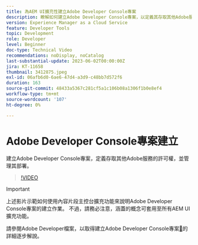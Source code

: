 ```yaml
---
title: 為AEM UI擴充性建立Adobe Developer Console專案
description: 瞭解如何建立Adobe Developer Console專案，以定義其存取其他Adobe服務的許可權，並管理其部署。
version: Experience Manager as a Cloud Service
feature: Developer Tools
topic: Development
role: Developer
level: Beginner
doc-type: Technical Video
recommendations: noDisplay, noCatalog
last-substantial-update: 2023-06-02T00:00:00Z
jira: KT-11658
thumbnail: 3412875.jpeg
exl-id: 06afb6d0-6ae6-47d4-a3d9-c48bb7d572f6
duration: 163
source-git-commit: 48433a5367c281cf5a1c106b08a1306f1b0e8ef4
workflow-type: tm+mt
source-wordcount: '107'
ht-degree: 0%

---
```


# Adobe Developer Console專案建立

建立Adobe Developer Console專案，定義存取其他Adobe服務的許可權，並管理其部署。

>[!VIDEO](https://video.tv.adobe.com/v/3442025?quality=12&learn=on&captions=chi_hant)

>[!IMPORTANT]
>
> 上述影片示範如何使用內容片段主控台擴充功能來說明Adobe Developer Console專案的建立作業。 不過，請務必注意，涵蓋的概念可套用至所有AEM UI擴充功能。

請參閱Adobe Developer檔案，以取得建立Adobe Developer Console專案[&#128279;](https://developer.adobe.com/uix/docs/services/aem-cf-console-admin/extension-development/#create-a-project-in-adobe-developer-console)的詳細逐步解說。
